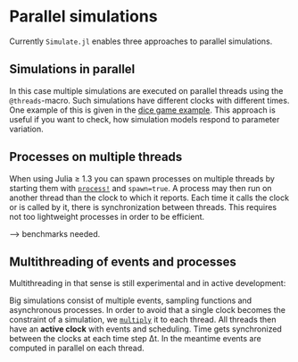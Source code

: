 # Parallel simulations

Currently `Simulate.jl` enables three approaches to parallel simulations.

## Simulations in parallel

In this case multiple simulations are executed on parallel threads using the `@threads`-macro. Such simulations have different clocks with different times. One example of this is given in the [dice game example](examples/dicegame/dicegame.md). This approach is useful if you want to check, how simulation models respond to parameter variation.

## Processes on multiple threads

When using Julia ≥ 1.3 you can spawn processes on multiple threads by starting
them with [`process!`](@ref) and `spawn=true`. A process may then run on another thread than the clock to which it reports. Each time it calls the clock or is
called by it, there is synchronization between threads. This requires not
too lightweight processes in order to be efficient.

--> benchmarks needed.

## Multithreading of events and processes  

Multithreading in that sense is still experimental and in active development:

Big simulations consist of multiple events, sampling functions and asynchronous processes. In order to avoid that a single clock becomes the constraint of a simulation, we [`multiply`](@ref) it to each thread. All threads then have an
**active clock** with events and scheduling. Time gets synchronized between
the clocks at each time step Δt. In the meantime events are computed in parallel
on each thread. 

